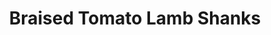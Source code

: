 ---
title: "Braised Tomato Lamb Shanks"
type: "recipe"
tags: 
  - tomato
  - lamb
source: "https://cafedelites.com/lamb-shanks/"
---
